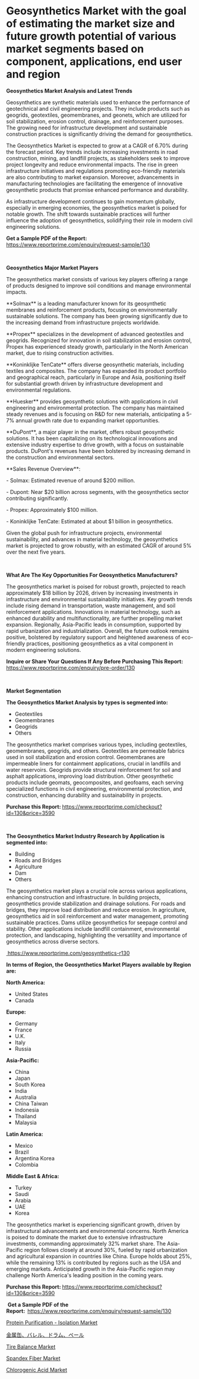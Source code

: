 <p><h1>Geosynthetics Market with the goal of estimating the market size and future growth potential of various market segments based on component, applications, end user and region</h1></p><p><strong>Geosynthetics Market Analysis and Latest Trends</strong></p>
<p><p>Geosynthetics are synthetic materials used to enhance the performance of geotechnical and civil engineering projects. They include products such as geogrids, geotextiles, geomembranes, and geonets, which are utilized for soil stabilization, erosion control, drainage, and reinforcement purposes. The growing need for infrastructure development and sustainable construction practices is significantly driving the demand for geosynthetics.</p><p>The Geosynthetics Market is expected to grow at a CAGR of 6.70% during the forecast period. Key trends include increasing investments in road construction, mining, and landfill projects, as stakeholders seek to improve project longevity and reduce environmental impacts. The rise in green infrastructure initiatives and regulations promoting eco-friendly materials are also contributing to market expansion. Moreover, advancements in manufacturing technologies are facilitating the emergence of innovative geosynthetic products that promise enhanced performance and durability. </p><p>As infrastructure development continues to gain momentum globally, especially in emerging economies, the geosynthetics market is poised for notable growth. The shift towards sustainable practices will further influence the adoption of geosynthetics, solidifying their role in modern civil engineering solutions.</p></p>
<p><strong>Get a Sample PDF of the Report:&nbsp;</strong> <a href="https://www.reportprime.com/enquiry/request-sample/130">https://www.reportprime.com/enquiry/request-sample/130</a></p>
<p>&nbsp;</p>
<p><strong>Geosynthetics Major Market Players</strong></p>
<p><p>The geosynthetics market consists of various key players offering a range of products designed to improve soil conditions and manage environmental impacts. </p><p>**Solmax** is a leading manufacturer known for its geosynthetic membranes and reinforcement products, focusing on environmentally sustainable solutions. The company has been growing significantly due to the increasing demand from infrastructure projects worldwide. </p><p>**Propex** specializes in the development of advanced geotextiles and geogrids. Recognized for innovation in soil stabilization and erosion control, Propex has experienced steady growth, particularly in the North American market, due to rising construction activities.</p><p>**Koninklijke TenCate** offers diverse geosynthetic materials, including textiles and composites. The company has expanded its product portfolio and geographical reach, particularly in Europe and Asia, positioning itself for substantial growth driven by infrastructure development and environmental regulations.</p><p>**Huesker** provides geosynthetic solutions with applications in civil engineering and environmental protection. The company has maintained steady revenues and is focusing on R&D for new materials, anticipating a 5-7% annual growth rate due to expanding market opportunities.</p><p>**DuPont**, a major player in the market, offers robust geosynthetic solutions. It has been capitalizing on its technological innovations and extensive industry expertise to drive growth, with a focus on sustainable products. DuPont's revenues have been bolstered by increasing demand in the construction and environmental sectors.</p><p>**Sales Revenue Overview**: </p><p>- Solmax: Estimated revenue of around $200 million.</p><p>- Dupont: Near $20 billion across segments, with the geosynthetics sector contributing significantly.</p><p>- Propex: Approximately $100 million.</p><p>- Koninklijke TenCate: Estimated at about $1 billion in geosynthetics.</p><p>Given the global push for infrastructure projects, environmental sustainability, and advances in material technology, the geosynthetics market is projected to grow robustly, with an estimated CAGR of around 5% over the next five years.</p></p>
<p>&nbsp;</p>
<p><strong>What Are The Key Opportunities For Geosynthetics Manufacturers?</strong></p>
<p><p>The geosynthetics market is poised for robust growth, projected to reach approximately $18 billion by 2026, driven by increasing investments in infrastructure and environmental sustainability initiatives. Key growth trends include rising demand in transportation, waste management, and soil reinforcement applications. Innovations in material technology, such as enhanced durability and multifunctionality, are further propelling market expansion. Regionally, Asia-Pacific leads in consumption, supported by rapid urbanization and industrialization. Overall, the future outlook remains positive, bolstered by regulatory support and heightened awareness of eco-friendly practices, positioning geosynthetics as a vital component in modern engineering solutions.</p></p>
<p><strong>Inquire or Share Your Questions If Any Before Purchasing This Report:</strong> <a href="https://www.reportprime.com/enquiry/pre-order/130">https://www.reportprime.com/enquiry/pre-order/130</a></p>
<p>&nbsp;</p>
<p><strong>Market Segmentation</strong></p>
<p><strong>The Geosynthetics Market Analysis by types is segmented into:</strong></p>
<p><ul><li>Geotextiles</li><li>Geomembranes</li><li>Geogrids</li><li>Others</li></ul></p>
<p><p>The geosynthetics market comprises various types, including geotextiles, geomembranes, geogrids, and others. Geotextiles are permeable fabrics used in soil stabilization and erosion control. Geomembranes are impermeable liners for containment applications, crucial in landfills and water reservoirs. Geogrids provide structural reinforcement for soil and asphalt applications, improving load distribution. Other geosynthetic products include geomats, geocomposites, and geofoams, each serving specialized functions in civil engineering, environmental protection, and construction, enhancing durability and sustainability in projects.</p></p>
<p><strong>Purchase this Report:&nbsp;</strong><a href="https://www.reportprime.com/checkout?id=130&price=3590">https://www.reportprime.com/checkout?id=130&price=3590</a></p>
<p>&nbsp;</p>
<p><strong>The Geosynthetics Market Industry Research by Application is segmented into:</strong></p>
<p><ul><li>Building</li><li>Roads and Bridges</li><li>Agriculture</li><li>Dam</li><li>Others</li></ul></p>
<p><p>The geosynthetics market plays a crucial role across various applications, enhancing construction and infrastructure. In building projects, geosynthetics provide stabilization and drainage solutions. For roads and bridges, they improve load distribution and reduce erosion. In agriculture, geosynthetics aid in soil reinforcement and water management, promoting sustainable practices. Dams utilize geosynthetics for seepage control and stability. Other applications include landfill containment, environmental protection, and landscaping, highlighting the versatility and importance of geosynthetics across diverse sectors.</p></p>
<p><a href="https://www.reportprime.com/geosynthetics-r130">&nbsp;https://www.reportprime.com/geosynthetics-r130</a></p>
<p><strong>In terms of Region, the Geosynthetics Market Players available by Region are:</strong></p>
<p>
    <p> <strong> North America: </strong>
        <ul>
            <li>United States</li>
            <li>Canada</li>
        </ul>
        </p> 
    <p> <strong> Europe: </strong>
        <ul>
            <li>Germany</li>
            <li>France</li>
            <li>U.K.</li>
            <li>Italy</li>
            <li>Russia</li>
        </ul>
        </p> 
    <p> <strong> Asia-Pacific: </strong>
        <ul>
            <li>China</li>
            <li>Japan</li>
            <li>South Korea</li>
            <li>India</li>
            <li>Australia</li>
            <li>China Taiwan</li>
            <li>Indonesia</li>
            <li>Thailand</li>
            <li>Malaysia</li>
        </ul>
        </p> 
    <p> <strong> Latin America: </strong>
        <ul>
            <li>Mexico</li>
            <li>Brazil</li>
            <li>Argentina Korea</li>
            <li>Colombia</li>
        </ul>
        </p> 
    <p> <strong> Middle East & Africa: </strong>
        <ul>
            <li>Turkey</li>
            <li>Saudi</li>
            <li>Arabia</li>
            <li>UAE</li>
            <li>Korea</li>
        </ul>
    </p>
    </p>
<p><p>The geosynthetics market is experiencing significant growth, driven by infrastructural advancements and environmental concerns. North America is poised to dominate the market due to extensive infrastructure investments, commanding approximately 32% market share. The Asia-Pacific region follows closely at around 30%, fueled by rapid urbanization and agricultural expansion in countries like China. Europe holds about 25%, while the remaining 13% is contributed by regions such as the USA and emerging markets. Anticipated growth in the Asia-Pacific region may challenge North America's leading position in the coming years.</p></p>
<p><strong>Purchase this Report: </strong><a href="https://www.reportprime.com/checkout?id=130&price=3590">https://www.reportprime.com/checkout?id=130&price=3590</a></p>
<p>&nbsp;<strong>Get a Sample PDF of the Report:&nbsp;&nbsp;</strong><a href="https://www.reportprime.com/enquiry/request-sample/130">https://www.reportprime.com/enquiry/request-sample/130</a></p>
<p><strong></strong></p>
<p><p><a href="https://www.linkedin.com/pulse/protein-purification-isolation-market-research-report-exploring-ujjpe?trackingId=%2Fzj%2FcKw1TV2miUiIPi9dGA%3D%3D">Protein Purification - Isolation Market</a></p><p><a href="https://medium.com/@eunawiegad2023/%E9%87%91%E5%B1%9E%E7%BC%B6-%E3%83%90%E3%83%AC%E3%83%AB-%E3%83%89%E3%83%A9%E3%83%A0%E3%81%8A%E3%82%88%E3%81%B3%E3%83%90%E3%82%B1%E3%83%84%E5%B8%82%E5%A0%B4%E3%81%AE%E8%A6%8B%E9%80%9A%E3%81%97-%E5%AE%8C%E5%85%A8%E3%81%AA%E6%A5%AD%E7%95%8C%E5%88%86%E6%9E%90-2024%E5%B9%B4%E3%81%8B%E3%82%892031%E5%B9%B4-69663809484f">金属缶、バレル、ドラム、ペール</a></p><p><a href="https://issuu.com/reportprime-2/docs/tire-balance-market-size-2030.pptx_de8d3e0fc99cf3">Tire Balance Market</a></p><p><a href="https://github.com/angelajermaine/Market-Research-Report-List-5/blob/main/spandex-fiber-market.md">Spandex Fiber Market</a></p><p><a href="https://github.com/provorikovar/Market-Research-Report-List-6/blob/main/chlorogenic-acid-market.md">Chlorogenic Acid Market</a></p></p>